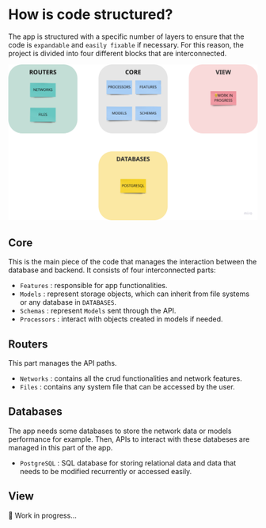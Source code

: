 # How is code structured?
The app is structured with a specific number of layers to ensure that the code is `expandable` and `easily fixable` if necessary. For this reason, the project is divided into four different blocks that are interconnected.

![Arquitecture diagram](../assets/CodeArchitecture.png)

## Core
This is the main piece of the code that manages the interaction between the database and backend. It consists of four interconnected parts:

- `Features` : responsible for app functionalities. 
- `Models` : represent storage objects, which can inherit from file systems or any database in `DATABASES`. 
- `Schemas` : represent `Models` sent through the API.
- `Processors` : interact with objects created in models if needed.

## Routers
This part manages the API paths. 

- `Networks` : contains all the crud functionalities and network features.
- `Files` : contains any system file that can be accessed by the user.

## Databases
The app needs some databases to store the network data or models performance for example. Then, APIs to interact with these databeses are managed in this part of the app.

- `PostgreSQL` : SQL database for storing relational data and data that needs to be modified recurrently or accessed easily.

## View
👷 Work in progress...
